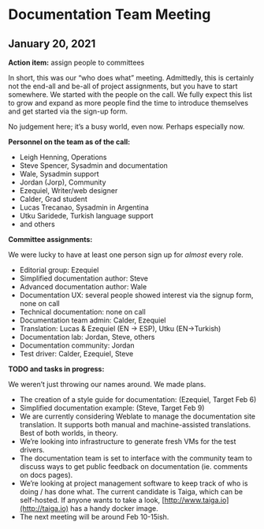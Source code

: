 # Documentation Team Meeting
## January 20, 2021

**Action item:** assign people to committees

In short, this was our “who does what” meeting. Admittedly, this is certainly not the end-all and be-all of project assignments, but you have to start somewhere. We started with the people on the call. We fully expect this list to grow and expand as more people find the time to introduce themselves and get started via the sign-up form.

No judgement here; it’s a busy world, even now. Perhaps especially now.

**Personnel on the team as of the call:** 

- Leigh Henning, Operations
- Steve Spencer, Sysadmin and documentation
- Wale, Sysadmin support 
- Jordan (Jorp), Community
- Ezequiel, Writer/web designer
- Calder, Grad student
- Lucas Trecanao, Sysadmin in Argentina
- Utku Saridede, Turkish language support
- and others

**Committee assignments:**

We were lucky to have at least one person sign up for *almost* every role.

- Editorial group: Ezequiel 
- Simplified documentation author: Steve
- Advanced documentation author: Wale
- Documentation UX: several people showed interest via the signup form, none on call
- Technical documentation: none on call
- Documentation team admin: Calder, Ezequiel
- Translation: Lucas & Ezequiel (EN -> ESP), Utku (EN->Turkish) 
- Documentation lab: Jordan, Steve, others
- Documentation community: Jordan 
- Test driver: Calder, Ezequiel, Steve

**TODO and tasks in progress:**

We weren’t just throwing our names around. We made plans.

- The creation of a style guide for documentation: (Ezequiel, Target Feb 6)
- Simplified documentation example: (Steve, Target Feb 9)
- We are currently considering Weblate to manage the documentation site translation. It supports both manual and machine-assisted translations. Best of both worlds, in theory.
- We’re looking into infrastructure to generate fresh VMs for the test drivers.
- The documentation team is set to interface with the community team to discuss ways to get public feedback on documentation (ie. comments on docs pages).
- We’re looking at project management software to keep track of who is doing / has done what. The current candidate is Taiga, which can be self-hosted. If anyone wants to take a look, [http://www.taiga.io](http://taiga.io)  has a handy docker image.
- The next meeting will be around Feb 10-15ish.
